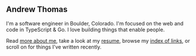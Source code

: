 <section>

# Andrew Thomas

I'm a software engineer in Boulder, Colorado. I'm focused on the web and code in TypeScript & Go. I love building
things that enable people.

Read [more about me][1], take a look at my [resume][2], browse my [index of links][3], or scroll on for things I've
written recently.

[1]: /about
[2]: /resume
[3]: /links

</section>
